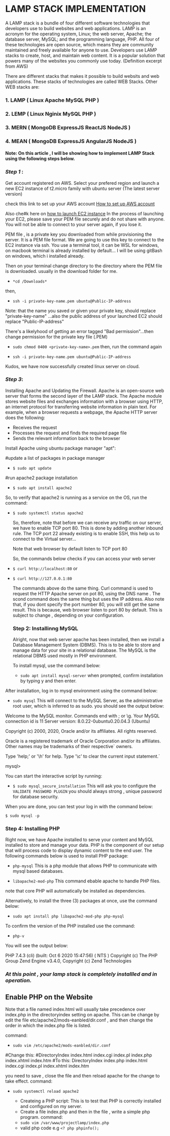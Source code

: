# LAMP STACK IMPLEMENTATION
A LAMP stack is a bundle of four different software technologies that developers use to build websites and web applications. LAMP is an acronym for the operating system, Linux; the web server, Apache; the database server, MySQL; and the programming language, PHP. All four of these technologies are open source, which means they are community maintained and freely available for anyone to use. Developers use LAMP stacks to create, host, and maintain web content. It is a popular solution that powers many of the websites you commonly use today. (Definition excerpt from AWS)

There are different stacks that makes it possible to build websits and web applications. These stacks of technologies are called WEB Stacks. Other WEB stacks are:
### 1. LAMP ( **Linux** **Apache** **MySQL** **PHP** )
### 2. LEMP ( **Linux** **Nginix** **MySQL** **PHP** )
### 3. MERN ( **MongoDB** **ExpressJS** **ReactJS** **NodeJS** )
### 4. MEAN ( **MongoDB** **ExpressJS** **AngularJS** **NodeJS** )

#### Note: On this article , I will be showing how to implement LAMP Stack using the following steps below.

### *Step 1* : 
Get account registered on AWS. Select your prefered region and launch a new EC2 instance of t2.micro family with ubuntu server (The latest server version)

check this link to set up your AWS account [How to set up AWS account](https://www.youtube.com/watch?v=xxKuB9kJoYM&list=PLtPuNR8I4TvkwU7Zu0l0G_uwtSUXLckvh&index=6)

Also che#k here on [how to launch EC2 instance](https://www.youtube.com/watch?v=xxKuB9kJoYM&list=PLtPuNR8I4TvkwU7Zu0l0G_uwtSUXLckvh&index=7)
In the process of launching your EC2, please save your PEM file securely and do not share with anyone. You will not be able to connect to your server again, if you lose it.

PEM file , is a private key you downloaded from while provisioning the server. It is a PEM file format. 
We are going to use this key to connect to the EC2 instance via ssh.
You use a terminal tool, it can be WSL for windows, on macbook terminal is already installed by default... I will be using gitBash on windows, which i installed already.

Then on your terminal change directory to the directory where the PEM file is downloaded. usually in the download folder for me.

* `*cd /Downloads*`

then,

* `ssh -i private-key-name.pem ubuntu@Public-IP-address`

Note: that the name you saved or given your private key, should replace "private-key-name" ...also the public address of your launched EC2 should replace "Public-IP-address"

There's a likelyhood of getting an error tagged "Bad permission"...then change permission for the private  key  file (.PEM)

* `sudo chmod 0400 <private-key-name>.pem`
  then, run the command again

* `ssh -i private-key-name.pem ubuntu@Public-IP-address`

Kudos, we have now successfully created linux server on cloud.


### *Step 3*: 
Installing Apache and Updating the Firewall. 
Apache is an open-source web server that forms the second layer of the LAMP stack. The Apache module stores website files and exchanges information with a browser using HTTP, an internet protocol for transferring website information in plain text. For example, when a browser requests a webpage, the Apache HTTP server does the following:
- Receives the request
- Processes the request and finds the required page file 
- Sends the relevant information back to the browser

Install Apache using ubuntu package manager "apt":

#update a list of packages in package manager

* `$ sudo apt update`

#run apache2 package installation

* `$ sudo apt install apache2`

So, to verify that apache2 is running as a service on the OS, run the command:

* `$ sudo systemctl status apache2`

  So, therefore, note that before we can receive any traffic on our server, we have to enable TCP port 80. This is done by adding another inbound rule.
  The TCP port 22 already existing is to enable SSH, this help us to connect to the Virtual server...

  Note that web browser by default listen to TCP port 80

  So, the commands below checks if you can access your web server

   
* `$ curl http://localhost:80`
or
* `$ curl http://127.0.0.1:80`

  The commands above do the same thing. Curl command is used to request the HTTP Apache server on pot 80, using the DNS name . The scond command does the same thing but uses the IP address. Also note that, if you dont specify the port number 80, you will still get the same result. This is because, web browser listen to port 80 by default.
  This is subject to change , depending on your configuration.


  ### Step 2: Installinng MySQL
  Alright, now that web server apache has been  installed, then we install a Database Management System (DBMS). This is to be able to store and manage data for your site in a relational database. The MySQL  is the relational DBMS used mostly  in PHP environment.

  To install mysql, use the command below:
  * `sudo apt install mysql-server`
 when prompted, confirm installation by typing y and then enter.

After installation, log in to mysql environment using the command below:

* `sudo mysql`
This will connect to the MySQL Server, as the administrative root user, which is inferred to as sudo.
you should see the output below:

Welcome to the MySQL monitor.  Commands end with ; or \g.
Your MySQL connection id is 11
Server version: 8.0.22-0ubuntu0.20.04.3 (Ubuntu)

Copyright (c) 2000, 2020, Oracle and/or its affiliates. All rights reserved.

Oracle is a registered trademark of Oracle Corporation and/or its
affiliates. Other names may be trademarks of their respective`
owners.

Type 'help;' or '\h' for help. Type '\c' to clear the current input statement.`

mysql>


You can start the interactive script by running:
* `$ sudo mysql_secure_installation`
This will ask you to configure the `VALIDATE PASSWORD PLUGIN`
you should always strong , unique password for database security.

When you are done, you can test your log in with the command below:

`$ sudo mysql -p`


### Step 4: Installing  PHP
Right now, we have Apache installed to serve your content and MySQL installed to store and manage your data. 
PHP is the component of our setup that will process code to display dynamic content to the end user.
The following commands below is used to install PHP package:

* `php-mysql`
  This is a php module that allows PHP to communicate with mysql based databases.

* `libapache2-mod-php`
  This command ebable apache to handle PHP files.

note that core PHP will automatically be installed as dependencies.

Alternatively, to install the three (3) packages at once, use the command below:

* `sudo apt install php libapache2-mod-php php-mysql`

To confirm the version of the PHP installed use the command:

* `php-v`

You will see the output below:

PHP 7.4.3 (cli) (built: Oct  6 2020 15:47:56) ( NTS )
Copyright (c) The PHP Group
Zend Engine v3.4.0, Copyright (c) Zend Technologies


### *At this point , your lamp stack is completely installled and in operation.*

## Enable PHP on the Website
Note that a file named index.html will usually take precedence over index.php in the directoryindex setting on apache. This can be change by edit the file 
etc/apache2/mods-eanbled/dir.conf , and then change the order in which the index.php file is listed.

command:
* `sudo vim /etc/apache2/mods-eanbled/dir.conf`

<IfModule mod_dir.c>
        #Change this:
        #DirectoryIndex index.html index.cgi index.pl index.php index.xhtml index.htm
        #To this:
        DirectoryIndex index.php index.html index.cgi index.pl index.xhtml index.htm
</IfModule>

you need to save , close the file and then reload apache for the change to take effect.
command:
* `sudo systemctl reload apache2`

  * Createing a PHP script: This is to test that PHP is correctly installed and configured on my server.
  * Create a file index.php and then in the file , write a simple php program.
    command:
  * `sudo vim /var/www/projectlamp/index.php`
  * valid php code e.g
    `<? php
    phpinfo();`

    











  





















